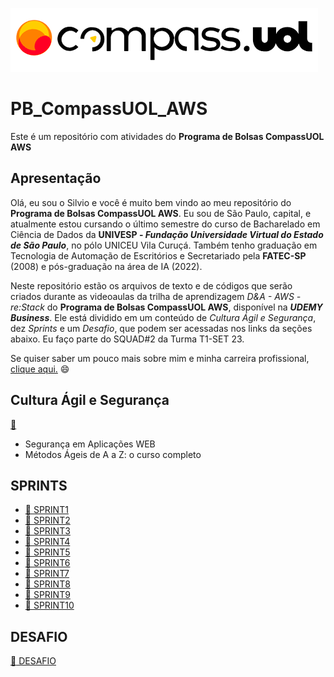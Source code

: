 ![Logo da CompassUoL](/img/Logo_CompassUOL.png)
# PB_CompassUOL_AWS
Este é um repositório com atividades do **Programa de Bolsas CompassUOL AWS**

## Apresentação
Olá, eu sou o Silvio e você é muito bem vindo ao meu repositório do **Programa de Bolsas CompassUOL AWS**. Eu sou de São Paulo, capital, e atualmente estou cursando o último
semestre do curso de Bacharelado em Ciência de Dados da **UNIVESP - _Fundação Universidade Virtual do Estado de São Paulo_**, no pólo UNICEU Vila Curuçá. Também tenho graduação em Tecnologia de Automação de Escritórios e Secretariado pela **FATEC-SP** (2008) e pós-graduação na área de IA (2022).<br>

Neste repositório estão os arquivos de texto e de códigos que serão criados durante as
videoaulas da trilha de aprendizagem *D&A - AWS - re:Stack* do **Programa de Bolsas CompassUOL AWS**, disponível na **_UDEMY Business_**. Ele está dividido em um conteúdo de *Cultura Ágil e Segurança*, dez *Sprints* e um *Desafio*, que podem ser acessadas nos links da seções abaixo. Eu faço parte do SQUAD#2 da Turma T1-SET 23.

Se quiser saber um pouco mais sobre mim e minha carreira profissional, [clique aqui.](https://www.linkedin.com/in/silvio-cesar-teixeira) :smile:

## Cultura Ágil e Segurança

[:file_folder:](CULTURA%20ÁGIL%20e%20SEGURANÇA/)

* Segurança em Aplicações WEB
* Métodos Ágeis de A a Z: o curso completo


## SPRINTS

* [:file_folder: SPRINT1](SPRINT%201/)
* [:file_folder: SPRINT2](SPRINT%202/)
* [:file_folder: SPRINT3](SPRINT%203/)
* [:file_folder: SPRINT4](SPRINT%204/)
* [:file_folder: SPRINT5](SPRINT%205/)
* [:file_folder: SPRINT6](SPRINT%206/)
* [:file_folder: SPRINT7](SPRINT%207/)
* [:file_folder: SPRINT8](SPRINT%208/)
* [:file_folder: SPRINT9](SPRINT%209/)
* [:file_folder: SPRINT10](SPRINT%2010/)

## DESAFIO
[:file_folder: DESAFIO](DESAFIO/)